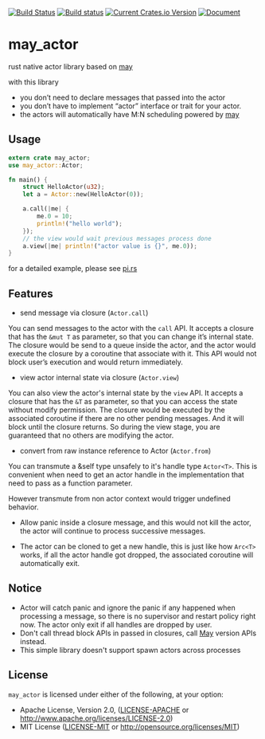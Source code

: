 [![Build Status](https://travis-ci.org/Xudong-Huang/may_actor.svg?branch=master)](https://travis-ci.org/Xudong-Huang/may_actor)
[![Build status](https://ci.appveyor.com/api/projects/status/5c0tbe3yaijpxxi3/branch/master?svg=true)](https://ci.appveyor.com/project/Xudong-Huang/may-actor/branch/master)
[![Current Crates.io Version](https://img.shields.io/crates/v/may_actor.svg)](https://crates.io/crates/may_actor)
[![Document](https://img.shields.io/badge/doc-may_actor-green.svg)](https://docs.rs/may_actor)


# may_actor

rust native actor library based on [may][may]

with this library
* you don’t need to declare messages that passed into the actor
* you don’t have to implement “actor” interface or trait for your actor.
* the actors will automatically have M:N scheduling powered by [may][may]

## Usage
```rust
extern crate may_actor;
use may_actor::Actor;

fn main() {
    struct HelloActor(u32);
    let a = Actor::new(HelloActor(0));

    a.call(|me| {
        me.0 = 10;
        println!("hello world");
    });
    // the view would wait previous messages process done
    a.view(|me| println!("actor value is {}", me.0));
}
```

for a detailed example, please see [pi.rs](examples/pi.rs)

## Features

- send message via closure (`Actor.call`)

You can send messages to the actor with the `call` API. It accepts a closure that has the `&mut T` as parameter, so that you can change it’s internal state. The closure would be send to a queue inside the actor, and the actor would execute the closure by a coroutine that associate with it. This API would not block user’s execution and would return immediately.

- view actor internal state via closure (`Actor.view`)

You can also view the actor's internal state by the `view` API. It accepts a closure that has the `&T` as parameter, so that you can access the state without modify permission. The closure would be executed by the associated coroutine if there are no other pending messages. And it will block until the closure returns. So during the view stage, you are guaranteed that no others are modifying the actor.

- convert from raw instance reference to Actor (`Actor.from`)

You can transmute a &self type unsafely to it's handle type `Actor<T>`. This is convenient when need to get an actor handle in the implementation that need to pass as a function parameter.

However transmute from non actor context would trigger undefined behavior.

- Allow panic inside a closure message, and this would not kill the actor, the actor will continue to process successive messages.

- The actor can be cloned to get a new handle, this is just like how `Arc<T>` works, if all the actor handle got dropped, the associated coroutine will automatically exit.

## Notice
* Actor will catch panic and ignore the panic if any happened when processing a message, so there is no supervisor and restart policy right now. The actor only exit if all handles are dropped by user.
* Don't call thread block APIs in passed in closures, call [May][may] version APIs instead.
* This simple library doesn't support spawn actors across processes

## License

`may_actor` is licensed under either of the following, at your option:

 * Apache License, Version 2.0, ([LICENSE-APACHE](LICENSE-APACHE) or http://www.apache.org/licenses/LICENSE-2.0)
 * MIT License ([LICENSE-MIT](LICENSE-MIT) or http://opensource.org/licenses/MIT)

<!--refs-->
[may]:https://github.com/Xudong-Huang/may